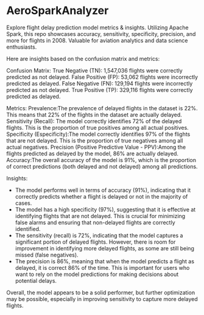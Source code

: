 # AeroSparkAnalyzer
Explore flight delay prediction model metrics &amp; insights. Utilizing Apache Spark, this repo showcases accuracy, sensitivity, specificity, precision, and more for flights in 2008. Valuable for aviation analytics and data science enthusiasts.


Here are insights based on the confusion matrix and metrics:

Confusion Matrix:
True Negative (TN): 1,547,036 flights were correctly predicted as not delayed.
False Positive (FP): 53,062 flights were incorrectly predicted as delayed.
False Negative (FN): 129,194 flights were incorrectly predicted as not delayed.
True Positive (TP): 329,116 flights were correctly predicted as delayed.

Metrics:
Prevalence:The prevalence of delayed flights in the dataset is 22%. This means that 22% of the flights in the dataset are actually delayed.
Sensitivity (Recall): The model correctly identifies 72% of the delayed flights. This is the proportion of true positives among all actual positives.
Specificity (Especificity):The model correctly identifies 97% of the flights that are not delayed. This is the proportion of true negatives among all actual negatives.
Precision (Positive Predictive Value - PPV):Among the flights predicted as delayed by the model, 86% are actually delayed.
Accuracy:The overall accuracy of the model is 91%, which is the proportion of correct predictions (both delayed and not delayed) among all predictions.

Insights:
- The model performs well in terms of accuracy (91%), indicating that it correctly predicts whether a flight is delayed or not in the majority of cases.
- The model has a high specificity (97%), suggesting that it is effective at identifying flights that are not delayed. This is crucial for minimizing false alarms and ensuring that non-delayed flights are correctly identified.
- The sensitivity (recall) is 72%, indicating that the model captures a significant portion of delayed flights. However, there is room for improvement in identifying more delayed flights, as some are still being missed (false negatives).
- The precision is 86%, meaning that when the model predicts a flight as delayed, it is correct 86% of the time. This is important for users who want to rely on the model predictions for making decisions about potential delays.

Overall, the model appears to be a solid performer, but further optimization may be possible, especially in improving sensitivity to capture more delayed flights.
